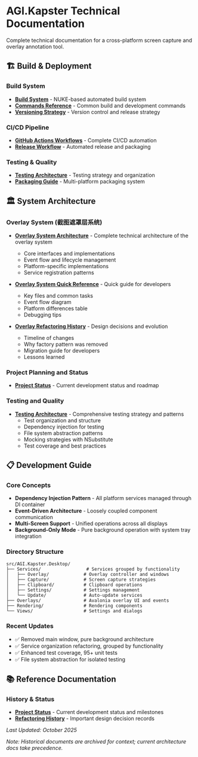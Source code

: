 # AGI.Kapster Technical Documentation

Complete technical documentation for a cross-platform screen capture and overlay annotation tool.

## 🏗️ Build & Deployment

### Build System
- **[Build System](build-system.md)** - NUKE-based automated build system
- **[Commands Reference](commands-reference.md)** - Common build and development commands
- **[Versioning Strategy](versioning-strategy.md)** - Version control and release strategy

### CI/CD Pipeline
- **[GitHub Actions Workflows](github-workflow.md)** - Complete CI/CD automation
- **[Release Workflow](release-workflow.md)** - Automated release and packaging

### Testing & Quality
- **[Testing Architecture](testing-architecture.md)** - Testing strategy and organization
- **[Packaging Guide](packaging-guide.md)** - Multi-platform packaging system

## 🏛️ System Architecture

### Overlay System (截图遮罩层系统)
- **[Overlay System Architecture](overlay-system-architecture.md)** - Complete technical architecture of the overlay system
  - Core interfaces and implementations
  - Event flow and lifecycle management
  - Platform-specific implementations
  - Service registration patterns

- **[Overlay System Quick Reference](overlay-system-quick-reference.md)** - Quick guide for developers
  - Key files and common tasks
  - Event flow diagram
  - Platform differences table
  - Debugging tips

- **[Overlay Refactoring History](overlay-refactoring-history.md)** - Design decisions and evolution
  - Timeline of changes
  - Why factory pattern was removed
  - Migration guide for developers
  - Lessons learned

### Project Planning and Status
- **[Project Status](project-status.md)** - Current development status and roadmap

### Testing and Quality
- **[Testing Architecture](testing-architecture.md)** - Comprehensive testing strategy and patterns
  - Test organization and structure
  - Dependency injection for testing
  - File system abstraction patterns
  - Mocking strategies with NSubstitute
  - Test coverage and best practices

<!-- Duplicate section removed to avoid redundancy; see System Architecture above. -->

## 📋 Development Guide

### Core Concepts
- **Dependency Injection Pattern** - All platform services managed through DI container
- **Event-Driven Architecture** - Loosely coupled component communication
- **Multi-Screen Support** - Unified operations across all displays
- **Background-Only Mode** - Pure background operation with system tray integration

### Directory Structure
```
src/AGI.Kapster.Desktop/
├── Services/                 # Services grouped by functionality
│   ├── Overlay/             # Overlay controller and windows
│   ├── Capture/             # Screen capture strategies
│   ├── Clipboard/           # Clipboard operations
│   ├── Settings/            # Settings management
│   └── Update/              # Auto-update services
├── Overlays/                # Avalonia overlay UI and events
├── Rendering/               # Rendering components
└── Views/                   # Settings and dialogs
```

### Recent Updates
- ✅ Removed main window, pure background architecture
- ✅ Service organization refactoring, grouped by functionality
- ✅ Enhanced test coverage, 95+ unit tests
- ✅ File system abstraction for isolated testing

## 📚 Reference Documentation

### History & Status
- **[Project Status](project-status.md)** - Current development status and milestones
- **[Refactoring History](overlay-refactoring-history.md)** - Important design decision records

*Last Updated: October 2025*

*Note: Historical documents are archived for context; current architecture docs take precedence.*
